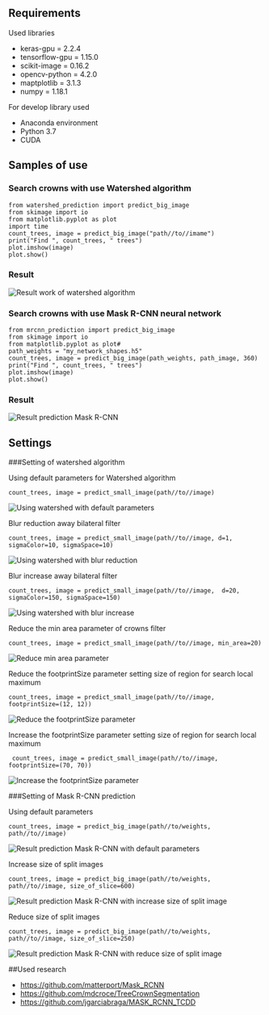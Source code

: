 ## Requirements
Used libraries
* keras-gpu = 2.2.4 
* tensorflow-gpu = 1.15.0
* scikit-image = 0.16.2
* opencv-python = 4.2.0
* maptplotlib = 3.1.3
* numpy = 1.18.1

For develop library used 
* Anaconda environment
* Python 3.7
* CUDA 


## Samples of use

### Search crowns with use Watershed algorithm

    from watershed_prediction import predict_big_image
    from skimage import io
    from matplotlib.pyplot as plot
    import time
    count_trees, image = predict_big_image("path//to//imame")
    print("Find ", count_trees, " trees")
    plot.imshow(image)
    plot.show()
    
### Result

![Result work of watershed algorithm](/gallery/watershed_crowns_delination_result.jpg)
    
### Search crowns with use Mask R-CNN neural network

    from mrcnn_prediction import predict_big_image
    from skimage import io
    from matplotlib.pyplot as plot#
    path_weights = "my_network_shapes.h5"
    count_trees, image = predict_big_image(path_weights, path_image, 360)
    print("Find ", count_trees, " trees")
    plot.imshow(image)
    plot.show()
    
### Result

![Result prediction Mask R-CNN](/gallery/using_mask_rcnn_with_default_parameters.jpg)

## Settings

###Setting of watershed algorithm

Using default parameters for Watershed algorithm

    count_trees, image = predict_small_image(path//to//image)
    
![Using watershed with default parameters](/gallery/using_watershed_with_default_params.jpg)

Blur reduction away bilateral filter

    count_trees, image = predict_small_image(path//to//image, d=1, sigmaColor=10, sigmaSpace=10)
    
![Using watershed with blur reduction](/gallery/using_watershed_with_blur_reduction.jpg)
    
Blur increase away bilateral filter

    count_trees, image = predict_small_image(path//to//image,  d=20, sigmaColor=150, sigmaSpace=150)
    
![Using watershed with blur increase](/gallery/using_watershed_with_blur_increase.jpg)
    
Reduce the min area parameter of crowns filter

    count_trees, image = predict_small_image(path//to//image, min_area=20)
    
![Reduce min area parameter](/gallery/using_watershed_with_reduce_min_area.jpg)


Reduce the footprintSize parameter setting size of region for search local maximum

    count_trees, image = predict_small_image(path//to//image, footprintSize=(12, 12))

![Reduce the footprintSize parameter](/gallery/using_watershed_wih_reduce_footprint_size.jpg)

Increase the footprintSize parameter setting size of region for search local maximum

     count_trees, image = predict_small_image(path//to//image, footprintSize=(70, 70))
     
![Increase the footprintSize parameter](/gallery/using_watershed_with_increase_footprint_size.jpg)


###Setting of Mask R-CNN prediction

Using default parameters

    count_trees, image = predict_big_image(path//to/weights, path//to//image)

![Result prediction Mask R-CNN with default parameters](/gallery/using_mask_rcnn_with_default_parameters.jpg)

Increase size of split images

    count_trees, image = predict_big_image(path//to/weights, path//to//image, size_of_slice=600)
    
![Result prediction Mask R-CNN with increase size of split image](/gallery/using_mask_rccn_with_reduce_size_of_split_image.jpg)

Reduce size of split images

    count_trees, image = predict_big_image(path//to/weights, path//to//image, size_of_slice=250)
    
![Result prediction Mask R-CNN with reduce size of split image](/gallery/using_mask_rccn_with_increase_size_of_split_image.jpg)

##Used research

* <https://github.com/matterport/Mask_RCNN>
* <https://github.com/mdcroce/TreeCrownSegmentation>
* <https://github.com/jgarciabraga/MASK_RCNN_TCDD>